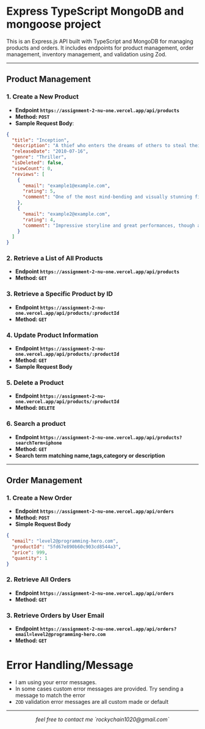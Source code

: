 # Express TypeScript MongoDB and mongoose project

This is an Express.js API built with TypeScript and MongoDB for managing products and orders. It includes endpoints for product management, order management, inventory management, and validation using Zod.

<hr/>

## Product Management

### 1. Create a New Product

- **Endpoint `https://assignment-2-nu-one.vercel.app/api/products`**
- **Method: `POST`**
- **Sample Request Body**:

```json
{
  "title": "Inception",
  "description": "A thief who enters the dreams of others to steal their secrets from their subconscious gets a chance to redeem himself by planting an idea into the mind of a CEO.",
  "releaseDate": "2010-07-16",
  "genre": "Thriller",
  "isDeleted": false,
  "viewCount": 0,
  "reviews": [
    {
      "email": "example1@example.com",
      "rating": 5,
      "comment": "One of the most mind-bending and visually stunning films I've ever seen!"
    },
    {
      "email": "example2@example.com",
      "rating": 4,
      "comment": "Impressive storyline and great performances, though a bit complex to follow."
    }
  ]
}
```

### 2. Retrieve a List of All Products

- **Endpoint `https://assignment-2-nu-one.vercel.app/api/products`**
- **Method: `GET`**

### 3. Retrieve a Specific Product by ID

- **Endpoint `https://assignment-2-nu-one.vercel.app/api/products/:productId`**
- **Method: `GET`**

### 4. Update Product Information

- **Endpoint `https://assignment-2-nu-one.vercel.app/api/products/:productId`**
- **Method: `GET`**
- **Sample Request Body**

### 5. Delete a Product

- **Endpoint `https://assignment-2-nu-one.vercel.app/api/products/:productId`**
- **Method: `DELETE`**

### 6. Search a product

- **Endpoint `https://assignment-2-nu-one.vercel.app/api/products?searchTerm=iphone`**
- **Method: `GET`**
- **Search term matching name,tags,category or description**

<hr/>

## Order Management

### 1. Create a New Order

- **Endpoint `https://assignment-2-nu-one.vercel.app/api/orders`**
- **Method: `POST`**
- **Simple Request Body**

```json
{
  "email": "level2@programming-hero.com",
  "productId": "5fd67e890b60c903cd8544a3",
  "price": 999,
  "quantity": 1
}
```

### 2. Retrieve All Orders

- **Endpoint `https://assignment-2-nu-one.vercel.app/api/orders`**
- **Method: `GET`**

### 3. Retrieve Orders by User Email

- **Endpoint `https://assignment-2-nu-one.vercel.app/api/orders?email=level2@programming-hero.com`**
- **Method: `GET`**

# Error Handling/Message

- I am using your error messages.
- In some cases custom error messages are provided. Try sending a message to match the error
- `ZOD` validation error messages are all custom made or default

<hr>

<p style='text-align:center'>
     <i> feel free to contact me `rockychain1020@gmail.com`</i>
</p>
